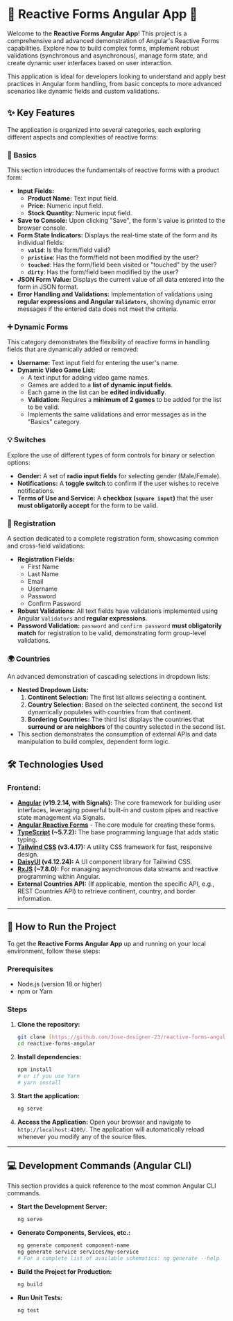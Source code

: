 # 📝 Reactive Forms Angular App 🚀

Welcome to the **Reactive Forms Angular App**! This project is a comprehensive and advanced demonstration of Angular's Reactive Forms capabilities. Explore how to build complex forms, implement robust validations (synchronous and asynchronous), manage form state, and create dynamic user interfaces based on user interaction.

This application is ideal for developers looking to understand and apply best practices in Angular form handling, from basic concepts to more advanced scenarios like dynamic fields and custom validations.

## ✨ Key Features

The application is organized into several categories, each exploring different aspects and complexities of reactive forms:

### 📄 Basics

This section introduces the fundamentals of reactive forms with a product form:

* **Input Fields:**
    * **Product Name:** Text input field.
    * **Price:** Numeric input field.
    * **Stock Quantity:** Numeric input field.
* **Save to Console:** Upon clicking "Save", the form's value is printed to the browser console.
* **Form State Indicators:** Displays the real-time state of the form and its individual fields:
    * **`valid`**: Is the form/field valid?
    * **`pristine`**: Has the form/field not been modified by the user?
    * **`touched`**: Has the form/field been visited or "touched" by the user?
    * **`dirty`**: Has the form/field been modified by the user?
* **JSON Form Value:** Displays the current value of all data entered into the form in JSON format.
* **Error Handling and Validations:** Implementation of validations using **regular expressions and Angular `Validators`**, showing dynamic error messages if the entered data does not meet the criteria.

### ➕ Dynamic Forms

This category demonstrates the flexibility of reactive forms in handling fields that are dynamically added or removed:

* **Username:** Text input field for entering the user's name.
* **Dynamic Video Game List:**
    * A text input for adding video game names.
    * Games are added to a **list of dynamic input fields**.
    * Each game in the list can be **edited individually**.
    * **Validation:** Requires a **minimum of 2 games** to be added for the list to be valid.
    * Implements the same validations and error messages as in the "Basics" category.

### 💡 Switches

Explore the use of different types of form controls for binary or selection options:

* **Gender:** A set of **radio input fields** for selecting gender (Male/Female).
* **Notifications:** A **toggle switch** to confirm if the user wishes to receive notifications.
* **Terms of Use and Service:** A **checkbox (`square input`)** that the user **must obligatorily accept** for the form to be valid.

### 🔐 Registration

A section dedicated to a complete registration form, showcasing common and cross-field validations:

* **Registration Fields:**
    * First Name
    * Last Name
    * Email
    * Username
    * Password
    * Confirm Password
* **Robust Validations:** All text fields have validations implemented using Angular `Validators` and **regular expressions**.
* **Password Validation:** `password` and `confirm password` **must obligatorily match** for registration to be valid, demonstrating form group-level validations.

### 🌍 Countries

An advanced demonstration of cascading selections in dropdown lists:

* **Nested Dropdown Lists:**
    1.  **Continent Selection:** The first list allows selecting a continent.
    2.  **Country Selection:** Based on the selected continent, the second list dynamically populates with countries from that continent.
    3.  **Bordering Countries:** The third list displays the countries that **surround or are neighbors** of the country selected in the second list.
* This section demonstrates the consumption of external APIs and data manipulation to build complex, dependent form logic.

## 🛠️ Technologies Used

### Frontend:

* **[Angular](https://angular.io/) (v19.2.14, with Signals):** The core framework for building user interfaces, leveraging powerful built-in and custom pipes and reactive state management via Signals.
* [**Angular Reactive Forms**](https://angular.io/guide/reactive-forms) - The core module for creating these forms.
* **[TypeScript](https://www.typescriptlang.org/) (~5.7.2):** The base programming language that adds static typing.
* **[Tailwind CSS](https://tailwindcss.com/) (v3.4.17):** A utility CSS framework for fast, responsive design.
* **[DaisyUI](https://daisyui.com/) (v4.12.24):** A UI component library for Tailwind CSS.
* **[RxJS](https://rxjs.dev/) (~7.8.0):** For managing asynchronous data streams and reactive programming within Angular.
* **External Countries API:** (If applicable, mention the specific API, e.g., REST Countries API) to retrieve continent, country, and border information.

---

## 🚀 How to Run the Project

To get the **Reactive Forms Angular App** up and running on your local environment, follow these steps:

### Prerequisites

* Node.js (version 18 or higher)
* npm or Yarn

### Steps

1.  **Clone the repository:**
    ```bash
    git clone [https://github.com/Jose-designer-23/reactive-forms-angular](https://github.com/Jose-designer-23/reactive-forms-angular)
    cd reactive-forms-angular
    ```

2.  **Install dependencies:**
    ```bash
    npm install
    # or if you use Yarn
    # yarn install
    ```

3.  **Start the application:**
    ```bash
    ng serve
    ```

4.  **Access the Application:**
    Open your browser and navigate to `http://localhost:4200/`. The application will automatically reload whenever you modify any of the source files.

---

## 💻 Development Commands (Angular CLI)

This section provides a quick reference to the most common Angular CLI commands.

* **Start the Development Server:**
    ```bash
    ng serve
    ```
* **Generate Components, Services, etc.:**
    ```bash
    ng generate component component-name
    ng generate service services/my-service
    # For a complete list of available schematics: ng generate --help
    ```
* **Build the Project for Production:**
    ```bash
    ng build
    ```
* **Run Unit Tests:**
    ```bash
    ng test
    ```
